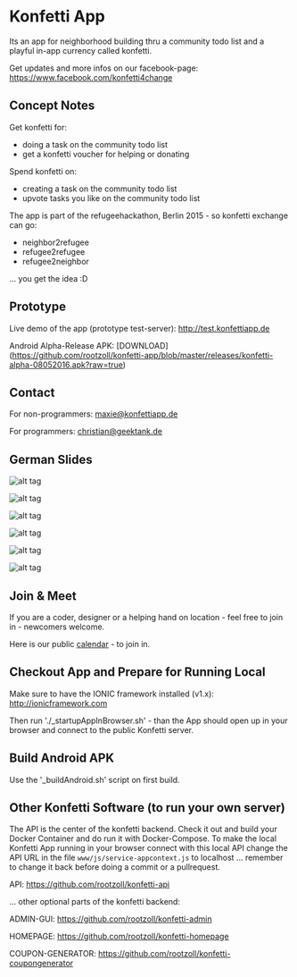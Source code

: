# Konfetti App

Its an app for neighborhood building thru a community todo list and a playful in-app currency called konfetti.

Get updates and more infos on our facebook-page: https://www.facebook.com/konfetti4change


## Concept Notes

Get konfetti for:
- doing a task on the community todo list
- get a konfetti voucher for helping or donating

Spend konfetti on:
- creating a task on the community todo list
- upvote tasks you like on the community todo list

The app is part of the refugeehackathon, Berlin 2015 - so konfetti exchange can go:
- neighbor2refugee
- refugee2refugee
- refugee2neighbor

... you get the idea :D


## Prototype

Live demo of the app (prototype test-server): http://test.konfettiapp.de

Android Alpha-Release APK: [DOWNLOAD] (https://github.com/rootzoll/konfetti-app/blob/master/releases/konfetti-alpha-08052016.apk?raw=true)


## Contact

For non-programmers: maxie@konfettiapp.de

For programmers: christian@geektank.de


## German Slides

![alt tag](https://raw.githubusercontent.com/rootzoll/konfetti-app/master/concept/slides/1_de.png)

![alt tag](https://raw.githubusercontent.com/rootzoll/konfetti-app/master/concept/slides/2_de.png)

![alt tag](https://raw.githubusercontent.com/rootzoll/konfetti-app/master/concept/slides/3_de.png)

![alt tag](https://raw.githubusercontent.com/rootzoll/konfetti-app/master/concept/slides/4_de.png)

![alt tag](https://raw.githubusercontent.com/rootzoll/konfetti-app/master/concept/slides/5_de.png)

![alt tag](https://raw.githubusercontent.com/rootzoll/konfetti-app/master/concept/slides/6_de.png)


## Join & Meet

If you are a coder, designer or a helping hand on location - feel free to join in - newcomers welcome.

Here is our public [calendar](https://calendar.google.com/calendar/embed?src=1qtlrqsgha4jv6ug26e775gqac@group.calendar.google.com&ctz=Europe/Rome&pli=1) - to join in. 


## Checkout App and Prepare for Running Local

Make sure to have the IONIC framework installed (v1.x): http://ionicframework.com

Then run './_startupAppInBrowser.sh' - than the App should open up in your browser and connect to the public Konfetti server.


## Build Android APK

Use the '_buildAndroid.sh' script on first build.


## Other Konfetti Software (to run your own server)

The API is the center of the konfetti backend. Check it out and build your Docker Container and do run it with Docker-Compose. To make the local Konfetti App running in your browser connect with this local API change the API URL in the file `www/js/service-appcontext.js` to localhost ... remember to change it back before doing a commit or a pullrequest.

API: https://github.com/rootzoll/konfetti-api

... other optional parts of the konfetti backend:

ADMIN-GUI: https://github.com/rootzoll/konfetti-admin

HOMEPAGE: https://github.com/rootzoll/konfetti-homepage

COUPON-GENERATOR: https://github.com/rootzoll/konfetti-coupongenerator